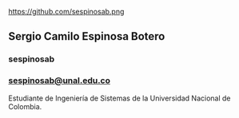 https://github.com/sespinosab.png
## Sergio Camilo Espinosa Botero
### sespinosab
### sespinosab@unal.edu.co

Estudiante de Ingeniería de Sistemas de la Universidad Nacional de Colombia.
